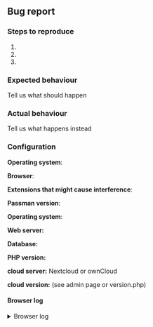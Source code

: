 <!--
Thanks for reporting issues back to us!
This is the bug tracker for the Passman. Find passman-webextension at https://github.com/nextcloud/passman-webextension


To make it possible for us to help you please fill out below information carefully.

If you like to make a feature request, please remove the issue template.
If you want to fill in a issue, remove the feature request template.
--> 
## Bug report

### Steps to reproduce
1.
2.
3.

### Expected behaviour
Tell us what should happen

### Actual behaviour
Tell us what happens instead

### Configuration
**Operating system**:   

**Browser**:      

**Extensions that might cause interference**:   

**Passman version**:    

**Operating system**:

**Web server:**

**Database:**

**PHP version:**
      
**cloud server:** Nextcloud or ownCloud

**cloud version:** (see admin page or version.php)
  
   
#### Browser log
<details>
<summary>Browser log</summary>
```
Insert your browser log here, this could for example include:

a) The javascript console log
b) The network log
c) ...
```
</details>   


#### Cloud log
<!--
The log has the name owncloud.log or nextcloud.log and is found in the data folder
-->

<details>
<summary>Cloud log</summary>

```
Insert your cloud log here
```
</details>


## Feature request

**User type**: Logged-in or public user

**User level**: Beginners, intermediate or advanced

### Description
<!--
Please try to give as much information as you can about your request
-->

### Benefit / value
<!--
Please explain how it could benefit users of the app, other apps or 3rd party services
-->

### Risk / caveats
<!--
Please explain the risks and caveats associated with this request
-->

### Sponsorship
<!--
This greatly accelerates the delivery of a feature
-->
 
**Are you a developer willing to implement this feature?**: yes/no

**Can you sponsor the development of this feature or do you know someone who can?**: yes/no
